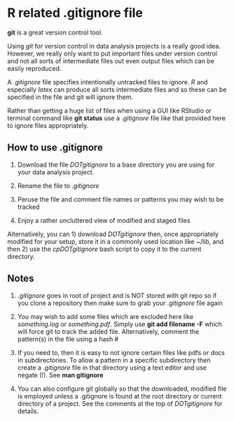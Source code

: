 R related .gitignore file
=============

**git** is a great version control tool.

Using *git* for version control in data analysis projects is a really
good idea. However, we really only want to put important files under
version control and not all sorts of intermediate files out even
output files which can be easily reproduced.

A *.gitignore* file specifies intentionally untracked files to
ignore. *R* and especially *latex* can produce all sorts intermediate
files and so these can be specified in the file and git will ignore
them.

Rather than getting a huge list of files when using a GUI like RStudio
or terminal command like **git status** use a *.gitignore* file like
that provided here to ignore files appropriately.

How to use .gitignore
----------

1. Download the file *DOTgitignore* to a base directory you are using
   for your data analysis project.

2. Rename the file to *.gitignore*

3. Peruse the file and comment file names or patterns you may wish to
   be tracked

4. Enjoy a rather uncluttered view of modified and staged files

Alternatively, you can 1) download *DOTgitignore* then, once
appropriately modified for your setup, store it in a commonly used
location like ~/lib, and then 2) use the *cpDOTgitignore* bash script
to copy it to the current directory.

Notes
-------

1. *.gitignore* goes in root of project and is NOT stored with git
   repo so if you clone a repository then make sure to grab your
   *.gitignore* file again

2. You may wish to add some files which are excluded here like
   *something.log* or *something.pdf*. Simply use **git add filename -F**
   which will force git to track the added file. Alternatively, comment the
   pattern(s) in the file using a hash \#

3. If you need to, then it is easy to not ignore certain files like
   pdfs or docs in subdirectories. To allow a pattern in a specific
   subdirectory then create a *.gitignore* file in that directory
   using a text editor and use negate (!).  See **man gitignore**

4. You can also configure git globally so that the downloaded,
   modified file is employed unless a .gitignore is found at the root
   directory or current directory of a project. See the comments at
   the top of *DOTgitignore* for details.
